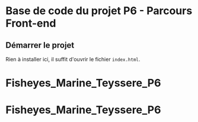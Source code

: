 # Base de code du projet P6 - Parcours Front-end

## Démarrer le projet

Rien à installer ici, il suffit d'ouvrir le fichier `index.html`.

# Fisheyes_Marine_Teyssere_P6
# Fisheyes_Marine_Teyssere_P6
